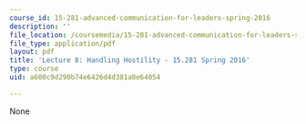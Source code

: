 ```yaml
---
course_id: 15-281-advanced-communication-for-leaders-spring-2016
description: ''
file_location: /coursemedia/15-281-advanced-communication-for-leaders-spring-2016/a600c9d290b74e6426d4d381a8e64054_MIT15_281S16_Lec8.pdf
file_type: application/pdf
layout: pdf
title: 'Lecture 8: Handling Hostility - 15.281 Spring 2016'
type: course
uid: a600c9d290b74e6426d4d381a8e64054

---
```

None